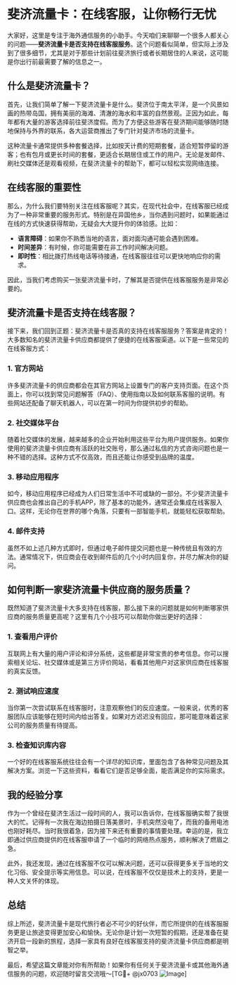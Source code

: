 # 斐济流量卡：在线客服，让你畅行无忧

大家好，这里是专注于海外通信服务的小助手。今天咱们来聊聊一个很多人都关心的问题——**斐济流量卡是否支持在线客服服务**。这个问题看似简单，但实际上涉及到了很多细节，尤其是对于那些计划前往斐济旅行或者长期居住的人来说，这可能是你出行前最需要了解的信息之一。

## 什么是斐济流量卡？

首先，让我们简单了解一下斐济流量卡是什么。斐济位于南太平洋，是一个风景如画的热带岛国，拥有美丽的海滩、清澈的海水和丰富的自然景观。正因为如此，每年都有大量的游客选择前往斐济度假。而为了方便这些游客在斐济期间能够随时随地保持与外界的联系，各大运营商推出了专门针对斐济市场的流量卡。

这种流量卡通常提供多种套餐选择，比如按天计费的短期套餐，适合短暂停留的游客；也有包月或更长时间的套餐，更适合长期居住或工作的用户。无论是发邮件、刷社交媒体还是观看视频，在斐济流量卡的帮助下，都可以轻松实现网络连接。

## 在线客服的重要性

那么，为什么我们要特别关注在线客服呢？其实，在现代社会中，在线客服已经成为了一种非常重要的服务形式。特别是在异国他乡，当你遇到问题时，如果能通过在线的方式快速获得帮助，无疑会大大提升你的体验感。比如：

- **语言障碍**：如果你不熟悉当地的语言，面对面沟通可能会遇到困难。
- **时间差异**：有时候，你可能需要在非工作时间解决问题。
- **即时性**：相比拨打热线电话等待接通，在线客服往往可以更快地响应你的需求。

因此，当我们考虑购买一张斐济流量卡时，了解其是否提供在线客服服务是非常必要的。

## 斐济流量卡是否支持在线客服？

接下来，我们回到正题：斐济流量卡是否真的支持在线客服服务？答案是肯定的！大多数知名的斐济流量卡供应商都提供了便捷的在线客服渠道。以下是一些常见的在线客服方式：

### 1. 官方网站
许多斐济流量卡的供应商都会在其官方网站上设置专门的客户支持页面。在这个页面上，你可以找到常见问题解答（FAQ）、使用指南以及如何联系客服的说明。有些网站还配备了聊天机器人，可以在第一时间为你提供初步的帮助。

### 2. 社交媒体平台
随着社交媒体的发展，越来越多的企业开始利用这些平台为用户提供服务。如果你使用的斐济流量卡供应商有活跃的社交账号，那么通过私信的方式咨询问题也是一种不错的选择。这种方式不仅高效，而且还能让你感受到品牌的温度。

### 3. 移动应用程序
如今，移动应用程序已经成为人们日常生活中不可或缺的一部分。不少斐济流量卡供应商也会推出自己的手机APP，除了基本的功能外，通常还会集成在线客服入口。这样，无论你在世界的哪个角落，只要有一部智能手机，就能轻松获取帮助。

### 4. 邮件支持
虽然不如上述几种方式即时，但通过电子邮件提交问题也是一种传统且有效的方法。通常情况下，供应商会在收到邮件后的几个小时内回复你，并尽力解决你的疑问。

## 如何判断一家斐济流量卡供应商的服务质量？

既然知道了斐济流量卡大多支持在线客服，那么接下来的问题就是如何判断哪家供应商的服务质量更高呢？这里有几个小技巧可以帮助你做出更好的选择：

### 1. 查看用户评价
互联网上有大量的用户评论和评分系统，这些都是非常宝贵的参考信息。你可以搜索相关论坛、社交媒体或是第三方评价网站，看看其他用户对这家供应商在线客服的真实反馈。

### 2. 测试响应速度
当你第一次尝试联系在线客服时，注意观察他们的反应速度。一般来说，优秀的客服团队应该能够在短时间内给出答复。如果对方迟迟没有回应，那可能意味着这家公司的服务质量有待提高。

### 3. 检查知识库内容
一个好的在线客服系统往往会有一个详尽的知识库，里面包含了各种常见问题及其解决方案。浏览一下这些资料，看看它们是否足够全面，能否满足你的实际需求。

## 我的经验分享

作为一个曾经在斐济生活过一段时间的人，我可以告诉你，在线客服确实帮了我很大的忙。记得有一次我在海边拍摄日落美景时，手机突然没电了，而我的备用电池也刚好耗尽。当时我很着急，因为接下来还有重要的事情要处理。幸运的是，我立即通过供应商提供的在线客服申请了一个临时的网络热点服务，顺利解决了燃眉之急。

此外，我还发现，通过在线客服不仅可以解决问题，还可以获得更多关于当地的文化习俗、安全提示等实用信息。可以说，在线客服不仅仅是技术上的支持，更是一种人文关怀的体现。

## 总结

综上所述，斐济流量卡是现代旅行者必不可少的好伙伴，而它所提供的在线客服服务更是让旅途变得更加安心和愉快。无论你是计划一次短暂的假期，还是准备在斐济开启一段新的旅程，选择一家具有良好在线客服支持的斐济流量卡供应商都是明智之举。

最后，希望这篇文章能对你有所帮助！如果你有任何关于斐济流量卡或其他海外通信服务的问题，欢迎随时留言交流哦～[TG💪+ @jx0703 ![Image](https://github.com/user-attachments/assets/dbca1d08-cadb-493c-b0ec-ad6f7a83f270)]